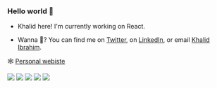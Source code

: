 
### Hello world 👋

- Khalid here! I'm currently working on React.


- Wanna 💬? You can find me on [Twitter](https://twitter.com/rdpxl), on [LinkedIn](https://www.linkedin.com/in/khalid-ibrahim-m/), or email [Khalid Ibrahim](mailto:khalid.ibr212@gmail.com?subject=[GitHub]).





🕸 [Personal webiste](https://khalidibrahim.tk//)


![](http://github-profile-summary-cards.vercel.app/api/cards/profile-details?username=khalid-212&theme=apprentice)
![](http://github-profile-summary-cards.vercel.app/api/cards/repos-per-language?username=khalid-212&theme=apprentice)
![](http://github-profile-summary-cards.vercel.app/api/cards/most-commit-language?username=khalid-212&theme=apprentice)
![](http://github-profile-summary-cards.vercel.app/api/cards/stats?username=khalid-212&theme=apprentice)
![](http://github-profile-summary-cards.vercel.app/api/cards/productive-time?username=khalid-212&theme=apprentice&utcOffset=8)

